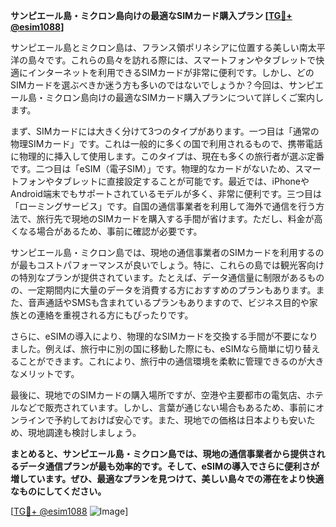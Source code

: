 **サンピエール島・ミクロン島向けの最適なSIMカード購入プラン [[TG💪+ @esim1088](https://t.me/s/esim1088)]**

サンピエール島とミクロン島は、フランス領ポリネシアに位置する美しい南太平洋の島々です。これらの島々を訪れる際には、スマートフォンやタブレットで快適にインターネットを利用できるSIMカードが非常に便利です。しかし、どのSIMカードを選ぶべきか迷う方も多いのではないでしょうか？今回は、サンピエール島・ミクロン島向けの最適なSIMカード購入プランについて詳しくご案内します。

まず、SIMカードには大きく分けて3つのタイプがあります。一つ目は「通常の物理SIMカード」です。これは一般的に多くの国で利用されるもので、携帯電話に物理的に挿入して使用します。このタイプは、現在も多くの旅行者が選ぶ定番です。二つ目は「eSIM（電子SIM）」です。物理的なカードがないため、スマートフォンやタブレットに直接設定することが可能です。最近では、iPhoneやAndroid端末でもサポートされているモデルが多く、非常に便利です。三つ目は「ローミングサービス」です。自国の通信事業者を利用して海外で通信を行う方法で、旅行先で現地のSIMカードを購入する手間が省けます。ただし、料金が高くなる場合があるため、事前に確認が必要です。

サンピエール島・ミクロン島では、現地の通信事業者のSIMカードを利用するのが最もコストパフォーマンスが良いでしょう。特に、これらの島では観光客向けの特別なプランが提供されています。たとえば、データ通信量に制限があるものの、一定期間内に大量のデータを消費する方におすすめのプランもあります。また、音声通話やSMSも含まれているプランもありますので、ビジネス目的や家族との連絡を重視される方にもぴったりです。

さらに、eSIMの導入により、物理的なSIMカードを交換する手間が不要になりました。例えば、旅行中に別の国に移動した際にも、eSIMなら簡単に切り替えることができます。これにより、旅行中の通信環境を柔軟に管理できるのが大きなメリットです。

最後に、現地でのSIMカードの購入場所ですが、空港や主要都市の電気店、ホテルなどで販売されています。しかし、言葉が通じない場合もあるため、事前にオンラインで予約しておけば安心です。また、現地での価格は日本よりも安いため、現地調達も検討しましょう。

**まとめると、サンピエール島・ミクロン島では、現地の通信事業者から提供されるデータ通信プランが最も効率的です。そして、eSIMの導入でさらに便利さが増しています。ぜひ、最適なプランを見つけて、美しい島々での滞在をより快適なものにしてください。**

[[TG💪+ @esim1088](https://t.me/s/esim1088) ![Image](https://i.postimg.cc/Y0z9fWf4/image.png)]